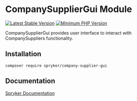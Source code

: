 # CompanySupplierGui Module
[![Latest Stable Version](https://poser.pugx.org/spryker/company-supplier-gui/v/stable.svg)](https://packagist.org/packages/spryker/company-supplier-gui)
[![Minimum PHP Version](https://img.shields.io/badge/php-%3E%3D%208.0-8892BF.svg)](https://php.net/)

CompanySupplierGui provides user interface to interact with CompanySuppliers functionality.

## Installation

```
composer require spryker/company-supplier-gui
```

## Documentation

[Spryker Documentation](https://docs.spryker.com)
